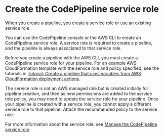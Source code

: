 # Create the CodePipeline service role<a name="pipelines-create-service-role"></a>

When you create a pipeline, you create a service role or use an existing service role\.

You can use the CodePipeline console or the AWS CLI to create an CodePipeline service role\. A service role is required to create a pipeline, and the pipeline is always associated to that service role\. 

Before you create a pipeline with the AWS CLI, you must create a CodePipeline service role for your pipeline\. For an example AWS CloudFormation template with the service role and policy specified, see the tutorials in [Tutorial: Create a pipeline that uses variables from AWS CloudFormation deployment actions](tutorials-cloudformation-action.md)\.

The service role is not an AWS managed role but is created initially for pipeline creation, and then as new permissions are added to the service role policy, you may need to update the service role for your pipeline\. Once your pipeline is created with a service role, you cannot apply a different service role to that pipeline\. Attach the recommended policy to the service role\.

For more information about the service role, see [Manage the CodePipeline service role](security-iam.md#how-to-custom-role)\.